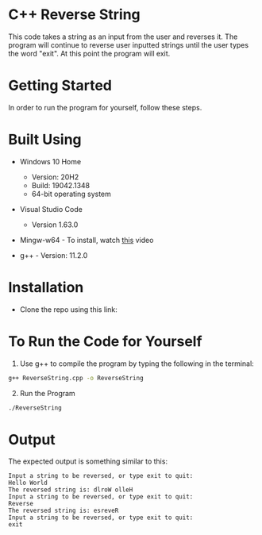 # C++ Reverse String
This code takes a string as an input from the user and reverses it. The program will continue to reverse user inputted strings until the user types the word "exit". At this point 
the program will exit. 

# Getting Started
In order to run the program for yourself, follow these steps.

# Built Using
  - Windows 10 Home 
    - Version: 20H2
    - Build: 19042.1348
    - 64-bit operating system
  
  - Visual Studio Code
    - Version 1.63.0   
   
   - Mingw-w64
    - To install, watch [this](https://www.youtube.com/watch?v=0HD0pqVtsmw) video 
   
   - g++
    - Version: 11.2.0

# Installation
 -  Clone the repo using this link: 
 
# To Run the Code for Yourself
1. Use g++ to compile the program by typing the following in the terminal:
```bash
g++ ReverseString.cpp -o ReverseString
```
2. Run the Program
```bash
./ReverseString
```

# Output
The expected output is something similar to this:
```
Input a string to be reversed, or type exit to quit:
Hello World
The reversed string is: dlroW olleH
Input a string to be reversed, or type exit to quit:
Reverse
The reversed string is: esreveR
Input a string to be reversed, or type exit to quit:
exit
```
